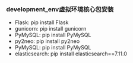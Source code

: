 ### development_env虚拟环境核心包安装

* Flask: pip install Flask
* gunicorn: pip install gunicorn
* PyMySQL: pip install PyMySQL
* py2neo: pip install py2neo
* PyMySQL: pip install PyMySQL
* elasticsearch: pip install elasticsearch==7.11.0